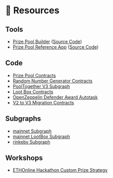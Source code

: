 # 🚰 Resources

## Tools

* [Prize Pool Builder](https://builder.pooltogether.com) ([Source Code](https://github.com/pooltogether/pooltogether-pool-builder-ui))
* [Prize Pool Reference App](https://reference-app.pooltogether.com) ([Source Code](https://github.com/pooltogether/pooltogether-reference-pool-ui))

## Code

* [Prize Pool Contracts](https://github.com/pooltogether/pooltogether-pool-contracts)
* [Random Number Generator Contracts](https://github.com/pooltogether/pooltogether-rng-contracts)
* [PoolTogether V3 Subgraph](https://github.com/pooltogether/pooltogether-subgraph-v3)
* [Loot Box Contracts](https://github.com/pooltogether/loot-box)
* [OpenZeppelin Defender Award Autotask](https://github.com/pooltogether/defender-autotask-reward)
* [V2 to V3 Migration Contracts](https://github.com/pooltogether/pooltogether-migrate-v3)

## Subgraphs

* [mainnet Subgraph](https://thegraph.com/explorer/subgraph/pooltogether/pooltogether-v3\_1\_0)
* [mainnet LootBox Subgraph](https://thegraph.com/explorer/subgraph/pooltogether/lootbox-v1\_0\_0)
* [rinkeby Subgraph](https://thegraph.com/explorer/subgraph/pooltogether/rinkeby-v3\_1\_0)

## Workshops

* [ETHOnline Hackathon Custom Prize Strategy](https://github.com/pooltogether/ethonline-workshop)
